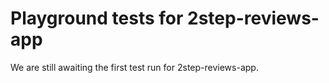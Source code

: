 # Playground tests for 2step-reviews-app
We are still awaiting the first test run for 2step-reviews-app.
